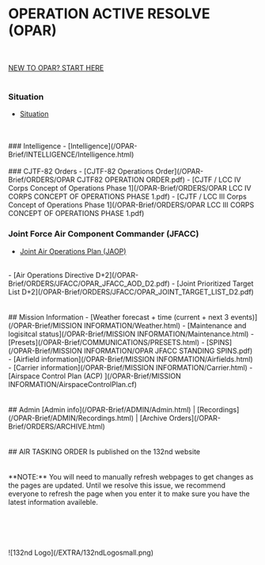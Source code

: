 # OPERATION ACTIVE RESOLVE (OPAR)
<br>

[NEW TO OPAR? START HERE](/OPAR-Brief/ADMIN/Start.html)  
<br>




### Situation
- [Situation](/OPAR-Brief/SITUATION/OPAR_Road_to_war.pdf) 
<br>
<br>
### Intelligence 
- [Intelligence](/OPAR-Brief/INTELLIGENCE/Intelligence.html)
<br>
<br>
### CJTF-82 Orders
- [CJTF-82 Operations Order](/OPAR-Brief/ORDERS/OPAR CJTF82 OPERATION ORDER.pdf)
- [CJTF / LCC IV Corps Concept of Operations Phase 1](/OPAR-Brief/ORDERS/OPAR LCC IV CORPS CONCEPT OF OPERATIONS PHASE 1.pdf)
- [CJTF / LCC III Corps Concept of Operations Phase 1](/OPAR-Brief/ORDERS/OPAR LCC III CORPS CONCEPT OF OPERATIONS PHASE 1.pdf)

### Joint Force Air Component Commander (JFACC)
- [Joint Air Operations Plan (JAOP)](/OPAR-Brief/ORDERS/OPAR_JFACC_JOINT_AIR_OPERATIONS_PLAN_D1.pdf)
<br>
- [Air Operations Directive D+2](/OPAR-Brief/ORDERS/JFACC/OPAR_JFACC_AOD_D2.pdf)
- [Joint Prioritized Target List D+2](/OPAR-Brief/ORDERS/JFACC/OPAR_JOINT_TARGET_LIST_D2.pdf)




<br>
<br>
<br>
## Mission Information
- [Weather forecast + time (current + next 3 events)](/OPAR-Brief/MISSION INFORMATION/Weather.html) 
- [Maintenance and logisitcal status](/OPAR-Brief/MISSION INFORMATION/Maintenance.html) 
- [Presets](/OPAR-Brief/COMMUNICATIONS/PRESETS.html) 
- [SPINS](/OPAR-Brief/MISSION INFORMATION/OPAR JFACC STANDING SPINS.pdf)
- [Airfield information](/OPAR-Brief/MISSION INFORMATION/Airfields.html)
- [Carrier information](/OPAR-Brief/MISSION INFORMATION/Carrier.html)
- [Airspace Control Plan (ACP) ](/OPAR-Brief/MISSION INFORMATION/AirspaceControlPlan.cf)

<br>
<br>
<br>
## Admin
[Admin info](/OPAR-Brief/ADMIN/Admin.html) | [Recordings](/OPAR-Brief/ADMIN/Recordings.html) | [Archive Orders](/OPAR-Brief/ORDERS/ARCHIVE.html)



<br>
<br>
<br>
## AIR TASKING ORDER
Is published on the 132nd website

<br>
<br>
<br>
**NOTE:** You will need to manually refresh webpages to get changes as the pages are updated. Until we resolve this issue, we recommend everyone to refresh the page when you enter it to make sure you have the latest information availeble.
<br>
<br>
<br>


<br>
<br>
<br>
![132nd Logo](/EXTRA/132ndLogosmall.png)